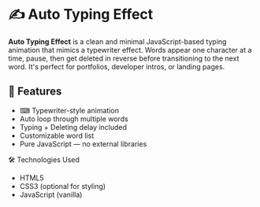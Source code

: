 # ✍️ Auto Typing Effect

**Auto Typing Effect** is a clean and minimal JavaScript-based typing animation that mimics a typewriter effect.
Words appear one character at a time, pause, then get deleted in reverse before transitioning to the next word.
It's perfect for portfolios, developer intros, or landing pages.



## 🌟 Features

- ⌨ Typewriter-style animation
-  Auto loop through multiple words
-  Typing + Deleting delay included
-  Customizable word list
-  Pure JavaScript — no external libraries




 🛠️ Technologies Used

- HTML5
- CSS3 (optional for styling)
- JavaScript (vanilla)
